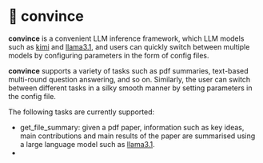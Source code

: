 # 🚀️ convince

**convince** is a convenient LLM inference framework, which LLM models such as [kimi](https://kimi.moonshot.cn/) and [llama3.1](https://ai.meta.com/blog/meta-llama-3-1/), and users can quickly switch between multiple models by configuring parameters in the form of config files.

**convince** supports a variety of tasks such as pdf summaries, text-based multi-round question answering, and so on. Similarly, the user can switch between different tasks in a silky smooth manner by setting parameters in the config file.

The following tasks are currently supported:

* get_file_summary: given a pdf paper, information such as key ideas, main contributions and main results of the paper are summarised using a large language model such as [llama3.1](https://ai.meta.com/blog/meta-llama-3-1/).
* 
